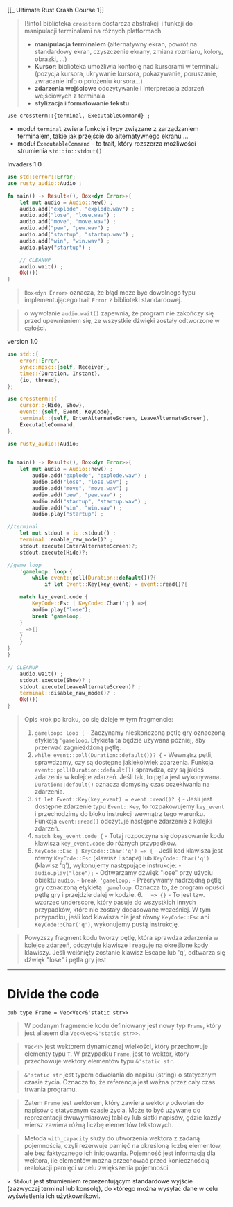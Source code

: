 [[_ Ultimate Rust Crash Course 1]]

>[!info] biblioteka `crossterm`
>dostarcza abstrakcji i funkcji do manipulacji terminalami na różnych platformach
>- **manipulacja terminalem** (alternatywny ekran, powrót na standardowy ekran, czyszczenie ekrany, zmiana rozmiaru, kolory, obrazki, ...)
>- **Kursor**: biblioteka umożliwia kontrolę nad kursorami w terminalu (pozycja kursora, ukrywanie kursora, pokazywanie, poruszanie, zwracanie info o położeniu kursora...)
>- **zdarzenia wejściowe** odczytywanie i interpretacja zdarzeń wejściowych z terminala 
>- **stylizacja i formatowanie tekstu**

`use crossterm::{terminal, ExecutableCommand} ;`
- moduł `terminal` zwiera funkcje i typy związane z zarządzaniem terminalem, takie jak przejście do alternatywnego ekranu ...
- moduł `ExecutableCommand` - to trait, który rozszerza  możliwości strumienia `std::io::stdout()`

Invaders 1.0
```rust
use std::error::Error;
use rusty_audio::Audio ;

fn main() -> Result<(), Box<dyn Error>>{
	let mut audio = Audio::new() ;
	audio.add("explode", "explode.wav") ;
	audio.add("lose", "lose.wav") ;
	audio.add("move", "move.wav") ;
	audio.add("pew", "pew.wav") ;
	audio.add("startup", "startup.wav") ;
	audio.add("win", "win.wav") ;
	audio.play("startup") ;

	// CLEANUP
	audio.wait() ;
	Ok(())
}
```

> `Box<dyn Error>` oznacza, że błąd może być dowolnego typu implementującego trait `Error` z biblioteki standardowej.

>o wywołanie `audio.wait()` zapewnia, że program nie zakończy się przed upewnieniem się, że wszystkie dźwięki zostały odtworzone w całości.

version 1.0
```rust
use std::{
	error::Error,
	sync::mpsc::{self, Receiver},
	time::{Duration, Instant},
	{io, thread},
};

use crossterm::{
	cursor::{Hide, Show},
	event::{self, Event, KeyCode},
	terminal::{self, EnterAlternateScreen, LeaveAlternateScreen},
	ExecutableCommand,
};

use rusty_audio::Audio;
  

fn main() -> Result<(), Box<dyn Error>>{
	let mut audio = Audio::new() ;
		audio.add("explode", "explode.wav") ;
		audio.add("lose", "lose.wav") ;
		audio.add("move", "move.wav") ;
		audio.add("pew", "pew.wav") ;
		audio.add("startup", "startup.wav") ;
		audio.add("win", "win.wav") ;
		audio.play("startup") ;

//terminal
	let mut stdout = io::stdout() ;
	terminal::enable_raw_mode()? ;
	stdout.execute(EnterAlternateScreen)?;
	stdout.execute(Hide)?;

//game loop
	'gameloop: loop {
		while event::poll(Duration::default())?{
			if let Event::Key(key_event) = event::read()?{

	match key_event.code {
		KeyCode::Esc | KeyCode::Char('q') =>{
		audio.play("lose");
		break 'gameloop;
	}
	_ =>{}
	}
	}
}
}

// CLEANUP
	audio.wait() ;
	stdout.execute(Show)? ;
	stdout.execute(LeaveAlternateScreen)? ;
	terminal::disable_raw_mode()? ;
	Ok(())
}
```

> Opis krok po kroku, co się dzieje w tym fragmencie:
>1. `gameloop: loop {` - Zaczynamy nieskończoną pętlę gry oznaczoną etykietą `'gameloop`. Etykieta ta będzie używana później, aby przerwać zagnieżdżoną pętlę.
> 2. `while event::poll(Duration::default())? {` - Wewnątrz pętli, sprawdzamy, czy są dostępne jakiekolwiek zdarzenia. Funkcja `event::poll(Duration::default())` sprawdza, czy są jakieś zdarzenia w kolejce zdarzeń. Jeśli tak, to pętla jest wykonywana. `Duration::default()` oznacza domyślny czas oczekiwania na zdarzenia.
> 3. `if let Event::Key(key_event) = event::read()? {` - Jeśli jest dostępne zdarzenie typu `Event::Key`, to rozpakowujemy `key_event` i przechodzimy do bloku instrukcji wewnątrz tego warunku. Funkcja `event::read()` odczytuje następne zdarzenie z kolejki zdarzeń.
> 4. `match key_event.code {` - Tutaj rozpoczyna się dopasowanie kodu klawisza `key_event.code` do różnych przypadków.
> 5. `KeyCode::Esc | KeyCode::Char('q') => {` - Jeśli kod klawisza jest równy `KeyCode::Esc` (klawisz Escape) lub `KeyCode::Char('q')` (klawisz 'q'), wykonujemy następujące instrukcje:
	    - `audio.play("lose");` - Odtwarzamy dźwięk "lose" przy użyciu obiektu `audio`.
	    - `break 'gameloop;` - Przerywamy nadrzędną pętlę gry oznaczoną etykietą `'gameloop`. Oznacza to, że program opuści pętlę gry i przejdzie dalej w kodzie.
    6. `_ => {}` - To jest tzw. wzorzec underscore, który pasuje do wszystkich innych przypadków, które nie zostały dopasowane wcześniej. W tym przypadku, jeśli kod klawisza nie jest równy `KeyCode::Esc` ani `KeyCode::Char('q')`, wykonujemy pustą instrukcję.
    

> Powyższy fragment kodu tworzy pętlę, która sprawdza zdarzenia w kolejce zdarzeń, odczytuje klawisze i reaguje na określone kody klawiszy. Jeśli wciśnięty zostanie klawisz Escape lub 'q', odtwarza się dźwięk "lose" i pętla gry jest

--------
# Divide the code

`pub type Frame = Vec<Vec<&'static str>>`

> W podanym fragmencie kodu definiowany jest nowy typ `Frame`, który jest aliasem dla `Vec<Vec<&'static str>>`.

> `Vec<T>` jest wektorem dynamicznej wielkości, który przechowuje elementy typu `T`. W przypadku `Frame`, jest to wektor, który przechowuje wektory elementów typu `&'static str`.

> `&'static str` jest typem odwołania do napisu (string) o statycznym czasie życia. Oznacza to, że referencja jest ważna przez cały czas trwania programu.

> Zatem `Frame` jest wektorem, który zawiera wektory odwołań do napisów o statycznym czasie życia. Może to być używane do reprezentacji dwuwymiarowej tablicy lub siatki napisów, gdzie każdy wiersz zawiera różną liczbę elementów tekstowych.

> Metoda `with_capacity` służy do utworzenia wektora z zadaną pojemnością, czyli rezerwuje pamięć na określoną liczbę elementów, ale bez faktycznego ich inicjowania. Pojemność jest informacją dla wektora, ile elementów można przechować przed koniecznością realokacji pamięci w celu zwiększenia pojemności.


`> Stdout` jest strumieniem reprezentującym standardowe wyjście (zazwyczaj terminal lub konsolę), do którego można wysyłać dane w celu wyświetlenia ich użytkownikowi.





